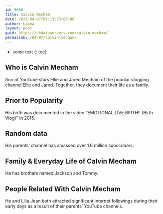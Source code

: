 ```yaml
---
id: 9600
title: Calvin Mecham
date: 2021-04-07T07:13:23+00:00
author: Laima
layout: post
guid: https://ukdataservers.com/calvin-mecham/
permalink: /04/07/calvin-mecham/
---
```


* some text
{: toc}


## Who is Calvin Mecham
                  
                  
                  
Son of YouTube stars Ellie and Jared Mecham of the popular vlogging channel Ellie and Jared. Together, they document their life as a family. 
                  
              
            
              
            
                
                
                
## Prior to Popularity
                  
                  
                  
His birth was documented in the video &#8220;EMOTIONAL LIVE BIRTH!! (Birth Vlog)&#8221; in 2015.  
                  
              
            
              
            
                
                
                
## Random data
                  
                  
                  
His parents&#8217; channel has amassed over 1.6 million subscribers. 
                  
              
            
              
            
                
                
                
## Family & Everyday Life of Calvin Mecham
                  
                  
                  
He has brothers named Jackson and Tommy.
                  
              
            
              
            
                
                
                
## People Related With Calvin Mecham
                  
                  
                  
He and Lilia Jean both attracted significant internet followings during their early days as a result of their parents&#8217; YouTube channels. 
                  
              
            
              
            
                
              
            
              
              
            
            
              
            
          
          
          